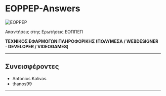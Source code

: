 # EOPPEP-Answers
![EOPPEP](https://www.eoppep.gr/templates/eoppep/images/logo.png)

Απαντήσεις στης Ερωτήσεις ΕΟΠΠΕΠ

**ΤΕΧΝΙΚΟΣ ΕΦΑΡΜΟΓΩΝ ΠΛΗΡΟΦΟΡΙΚΗΣ (ΠΟΛΥΜΕΣΑ / WEBDESIGNER - DEVELOPER / VIDEOGAMES)**

-------------------
## Συνεισφέροντες
 * Antonios Kalivas
 * thanos99
-------------------
